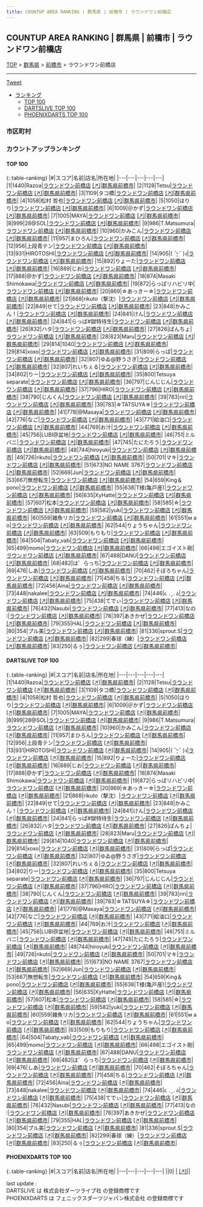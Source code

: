 ```yaml
---
title: COUNTUP AREA RANKING | 群馬県 | 前橋市 | ラウンドワン前橋店
---
```

## COUNTUP AREA RANKING | 群馬県 | 前橋市 | ラウンドワン前橋店

[TOP](/darts/rank/) > [群馬県](/darts/rank/群馬県/) > [前橋市](/darts/rank/群馬県/前橋市/) > ラウンドワン前橋店

___

<a href="https://twitter.com/share?ref_src=twsrc%5Etfw" data-text="COUNTUP AREA RANKING | 群馬県前橋市ラウンドワン前橋店" class="twitter-share-button" data-hashtags="DARTSLIVE,PHOENIXDARTS,darts,ダーツ" data-show-count="false">Tweet</a>

* [ランキング](#カウントアップランキング)
    * [TOP 100](#top-100)
    * [DARTSLIVE TOP 100](#dartslive-top-100)
    * [PHOENIXDARTS TOP 100](#phoenixdarts-top-100)

### 市区町村

<ul>

</ul>

### カウントアップランキング

#### TOP 100



{:.table-ranking}
|#|スコア|名前|店名|所在地|
|---|---|---|---|---|
|1|1440|<span class="rank-name-dl">Razoa</span>|<a href="/darts/rank/shops/2ab6f74bd4f4f08c0d9b047a20a7ba1e.html">ラウンドワン前橋店</a> <a href="https://search.dartslive.com/jp/shop/2ab6f74bd4f4f08c0d9b047a20a7ba1e">[↗]</a>|<a href="/darts/rank/群馬県/前橋市">群馬県前橋市</a>|
|2|1128|<span class="rank-name-dl">Tetsu</span>|<a href="/darts/rank/shops/2ab6f74bd4f4f08c0d9b047a20a7ba1e.html">ラウンドワン前橋店</a> <a href="https://search.dartslive.com/jp/shop/2ab6f74bd4f4f08c0d9b047a20a7ba1e">[↗]</a>|<a href="/darts/rank/群馬県/前橋市">群馬県前橋市</a>|
|3|1109|<span class="rank-name-dl">タコ橋</span>|<a href="/darts/rank/shops/2ab6f74bd4f4f08c0d9b047a20a7ba1e.html">ラウンドワン前橋店</a> <a href="https://search.dartslive.com/jp/shop/2ab6f74bd4f4f08c0d9b047a20a7ba1e">[↗]</a>|<a href="/darts/rank/群馬県/前橋市">群馬県前橋市</a>|
|4|1058|<span class="rank-name-dl">松村 哲也</span>|<a href="/darts/rank/shops/2ab6f74bd4f4f08c0d9b047a20a7ba1e.html">ラウンドワン前橋店</a> <a href="https://search.dartslive.com/jp/shop/2ab6f74bd4f4f08c0d9b047a20a7ba1e">[↗]</a>|<a href="/darts/rank/群馬県/前橋市">群馬県前橋市</a>|
|5|1050|<span class="rank-name-dl">ほりり</span>|<a href="/darts/rank/shops/2ab6f74bd4f4f08c0d9b047a20a7ba1e.html">ラウンドワン前橋店</a> <a href="https://search.dartslive.com/jp/shop/2ab6f74bd4f4f08c0d9b047a20a7ba1e">[↗]</a>|<a href="/darts/rank/群馬県/前橋市">群馬県前橋市</a>|
|6|1009|<span class="rank-name-dl">＠かず</span>|<a href="/darts/rank/shops/2ab6f74bd4f4f08c0d9b047a20a7ba1e.html">ラウンドワン前橋店</a> <a href="https://search.dartslive.com/jp/shop/2ab6f74bd4f4f08c0d9b047a20a7ba1e">[↗]</a>|<a href="/darts/rank/群馬県/前橋市">群馬県前橋市</a>|
|7|1005|<span class="rank-name-dl">MAYA</span>|<a href="/darts/rank/shops/2ab6f74bd4f4f08c0d9b047a20a7ba1e.html">ラウンドワン前橋店</a> <a href="https://search.dartslive.com/jp/shop/2ab6f74bd4f4f08c0d9b047a20a7ba1e">[↗]</a>|<a href="/darts/rank/群馬県/前橋市">群馬県前橋市</a>|
|8|999|<span class="rank-name-dl">28@SOL</span>|<a href="/darts/rank/shops/2ab6f74bd4f4f08c0d9b047a20a7ba1e.html">ラウンドワン前橋店</a> <a href="https://search.dartslive.com/jp/shop/2ab6f74bd4f4f08c0d9b047a20a7ba1e">[↗]</a>|<a href="/darts/rank/群馬県/前橋市">群馬県前橋市</a>|
|9|986|<span class="rank-name-dl">T.Matsumura</span>|<a href="/darts/rank/shops/2ab6f74bd4f4f08c0d9b047a20a7ba1e.html">ラウンドワン前橋店</a> <a href="https://search.dartslive.com/jp/shop/2ab6f74bd4f4f08c0d9b047a20a7ba1e">[↗]</a>|<a href="/darts/rank/群馬県/前橋市">群馬県前橋市</a>|
|10|960|<span class="rank-name-dl">かみこん</span>|<a href="/darts/rank/shops/2ab6f74bd4f4f08c0d9b047a20a7ba1e.html">ラウンドワン前橋店</a> <a href="https://search.dartslive.com/jp/shop/2ab6f74bd4f4f08c0d9b047a20a7ba1e">[↗]</a>|<a href="/darts/rank/群馬県/前橋市">群馬県前橋市</a>|
|11|957|<span class="rank-name-dl">まひろん</span>|<a href="/darts/rank/shops/2ab6f74bd4f4f08c0d9b047a20a7ba1e.html">ラウンドワン前橋店</a> <a href="https://search.dartslive.com/jp/shop/2ab6f74bd4f4f08c0d9b047a20a7ba1e">[↗]</a>|<a href="/darts/rank/群馬県/前橋市">群馬県前橋市</a>|
|12|956|<span class="rank-name-dl">上段青テン</span>|<a href="/darts/rank/shops/2ab6f74bd4f4f08c0d9b047a20a7ba1e.html">ラウンドワン前橋店</a> <a href="https://search.dartslive.com/jp/shop/2ab6f74bd4f4f08c0d9b047a20a7ba1e">[↗]</a>|<a href="/darts/rank/群馬県/前橋市">群馬県前橋市</a>|
|13|931|<span class="rank-name-dl">HIROTOSHI</span>|<a href="/darts/rank/shops/2ab6f74bd4f4f08c0d9b047a20a7ba1e.html">ラウンドワン前橋店</a> <a href="https://search.dartslive.com/jp/shop/2ab6f74bd4f4f08c0d9b047a20a7ba1e">[↗]</a>|<a href="/darts/rank/群馬県/前橋市">群馬県前橋市</a>|
|14|905|<span class="rank-name-dl">( ¯ᒡ̱¯ )ง</span>|<a href="/darts/rank/shops/2ab6f74bd4f4f08c0d9b047a20a7ba1e.html">ラウンドワン前橋店</a> <a href="https://search.dartslive.com/jp/shop/2ab6f74bd4f4f08c0d9b047a20a7ba1e">[↗]</a>|<a href="/darts/rank/群馬県/前橋市">群馬県前橋市</a>|
|15|892|<span class="rank-name-dl">りょーた</span>|<a href="/darts/rank/shops/2ab6f74bd4f4f08c0d9b047a20a7ba1e.html">ラウンドワン前橋店</a> <a href="https://search.dartslive.com/jp/shop/2ab6f74bd4f4f08c0d9b047a20a7ba1e">[↗]</a>|<a href="/darts/rank/群馬県/前橋市">群馬県前橋市</a>|
|16|889|<span class="rank-name-dl">じお</span>|<a href="/darts/rank/shops/2ab6f74bd4f4f08c0d9b047a20a7ba1e.html">ラウンドワン前橋店</a> <a href="https://search.dartslive.com/jp/shop/2ab6f74bd4f4f08c0d9b047a20a7ba1e">[↗]</a>|<a href="/darts/rank/群馬県/前橋市">群馬県前橋市</a>|
|17|888|<span class="rank-name-dl">@かず</span>|<a href="/darts/rank/shops/2ab6f74bd4f4f08c0d9b047a20a7ba1e.html">ラウンドワン前橋店</a> <a href="https://search.dartslive.com/jp/shop/2ab6f74bd4f4f08c0d9b047a20a7ba1e">[↗]</a>|<a href="/darts/rank/群馬県/前橋市">群馬県前橋市</a>|
|18|874|<span class="rank-name-dl">Masaki Shimokawa</span>|<a href="/darts/rank/shops/2ab6f74bd4f4f08c0d9b047a20a7ba1e.html">ラウンドワン前橋店</a> <a href="https://search.dartslive.com/jp/shop/2ab6f74bd4f4f08c0d9b047a20a7ba1e">[↗]</a>|<a href="/darts/rank/群馬県/前橋市">群馬県前橋市</a>|
|19|872|<span class="rank-name-dl">らっぱリハビリ中</span>|<a href="/darts/rank/shops/2ab6f74bd4f4f08c0d9b047a20a7ba1e.html">ラウンドワン前橋店</a> <a href="https://search.dartslive.com/jp/shop/2ab6f74bd4f4f08c0d9b047a20a7ba1e">[↗]</a>|<a href="/darts/rank/群馬県/前橋市">群馬県前橋市</a>|
|20|869|<span class="rank-name-dl">☆あっきー☆</span>|<a href="/darts/rank/shops/2ab6f74bd4f4f08c0d9b047a20a7ba1e.html">ラウンドワン前橋店</a> <a href="https://search.dartslive.com/jp/shop/2ab6f74bd4f4f08c0d9b047a20a7ba1e">[↗]</a>|<a href="/darts/rank/群馬県/前橋市">群馬県前橋市</a>|
|21|868|<span class="rank-name-dl">rikuto（撃沈）</span>|<a href="/darts/rank/shops/2ab6f74bd4f4f08c0d9b047a20a7ba1e.html">ラウンドワン前橋店</a> <a href="https://search.dartslive.com/jp/shop/2ab6f74bd4f4f08c0d9b047a20a7ba1e">[↗]</a>|<a href="/darts/rank/群馬県/前橋市">群馬県前橋市</a>|
|22|849|<span class="rank-name-dl">せて</span>|<a href="/darts/rank/shops/2ab6f74bd4f4f08c0d9b047a20a7ba1e.html">ラウンドワン前橋店</a> <a href="https://search.dartslive.com/jp/shop/2ab6f74bd4f4f08c0d9b047a20a7ba1e">[↗]</a>|<a href="/darts/rank/群馬県/前橋市">群馬県前橋市</a>|
|23|848|<span class="rank-name-dl">かみこん！</span>|<a href="/darts/rank/shops/2ab6f74bd4f4f08c0d9b047a20a7ba1e.html">ラウンドワン前橋店</a> <a href="https://search.dartslive.com/jp/shop/2ab6f74bd4f4f08c0d9b047a20a7ba1e">[↗]</a>|<a href="/darts/rank/群馬県/前橋市">群馬県前橋市</a>|
|24|841|<span class="rank-name-dl">けん</span>|<a href="/darts/rank/shops/2ab6f74bd4f4f08c0d9b047a20a7ba1e.html">ラウンドワン前橋店</a> <a href="https://search.dartslive.com/jp/shop/2ab6f74bd4f4f08c0d9b047a20a7ba1e">[↗]</a>|<a href="/darts/rank/群馬県/前橋市">群馬県前橋市</a>|
|24|841|<span class="rank-name-dl">らっぱ#獄特待生</span>|<a href="/darts/rank/shops/2ab6f74bd4f4f08c0d9b047a20a7ba1e.html">ラウンドワン前橋店</a> <a href="https://search.dartslive.com/jp/shop/2ab6f74bd4f4f08c0d9b047a20a7ba1e">[↗]</a>|<a href="/darts/rank/群馬県/前橋市">群馬県前橋市</a>|
|26|832|<span class="rank-name-dl">ハタ</span>|<a href="/darts/rank/shops/2ab6f74bd4f4f08c0d9b047a20a7ba1e.html">ラウンドワン前橋店</a> <a href="https://search.dartslive.com/jp/shop/2ab6f74bd4f4f08c0d9b047a20a7ba1e">[↗]</a>|<a href="/darts/rank/群馬県/前橋市">群馬県前橋市</a>|
|27|826|<span class="rank-name-dl">ぱんちょ</span>|<a href="/darts/rank/shops/2ab6f74bd4f4f08c0d9b047a20a7ba1e.html">ラウンドワン前橋店</a> <a href="https://search.dartslive.com/jp/shop/2ab6f74bd4f4f08c0d9b047a20a7ba1e">[↗]</a>|<a href="/darts/rank/群馬県/前橋市">群馬県前橋市</a>|
|28|823|<span class="rank-name-dl">Maru</span>|<a href="/darts/rank/shops/2ab6f74bd4f4f08c0d9b047a20a7ba1e.html">ラウンドワン前橋店</a> <a href="https://search.dartslive.com/jp/shop/2ab6f74bd4f4f08c0d9b047a20a7ba1e">[↗]</a>|<a href="/darts/rank/群馬県/前橋市">群馬県前橋市</a>|
|29|814|<span class="rank-name-dl">1040</span>|<a href="/darts/rank/shops/2ab6f74bd4f4f08c0d9b047a20a7ba1e.html">ラウンドワン前橋店</a> <a href="https://search.dartslive.com/jp/shop/2ab6f74bd4f4f08c0d9b047a20a7ba1e">[↗]</a>|<a href="/darts/rank/群馬県/前橋市">群馬県前橋市</a>|
|29|814|<span class="rank-name-dl">xoxo</span>|<a href="/darts/rank/shops/2ab6f74bd4f4f08c0d9b047a20a7ba1e.html">ラウンドワン前橋店</a> <a href="https://search.dartslive.com/jp/shop/2ab6f74bd4f4f08c0d9b047a20a7ba1e">[↗]</a>|<a href="/darts/rank/群馬県/前橋市">群馬県前橋市</a>|
|31|809|<span class="rank-name-dl">らっぱ</span>|<a href="/darts/rank/shops/2ab6f74bd4f4f08c0d9b047a20a7ba1e.html">ラウンドワン前橋店</a> <a href="https://search.dartslive.com/jp/shop/2ab6f74bd4f4f08c0d9b047a20a7ba1e">[↗]</a>|<a href="/darts/rank/群馬県/前橋市">群馬県前橋市</a>|
|32|807|<span class="rank-name-dl">ゆゐ@野うさぎ</span>|<a href="/darts/rank/shops/2ab6f74bd4f4f08c0d9b047a20a7ba1e.html">ラウンドワン前橋店</a> <a href="https://search.dartslive.com/jp/shop/2ab6f74bd4f4f08c0d9b047a20a7ba1e">[↗]</a>|<a href="/darts/rank/群馬県/前橋市">群馬県前橋市</a>|
|32|807|<span class="rank-name-dl">れいちぇる</span>|<a href="/darts/rank/shops/2ab6f74bd4f4f08c0d9b047a20a7ba1e.html">ラウンドワン前橋店</a> <a href="https://search.dartslive.com/jp/shop/2ab6f74bd4f4f08c0d9b047a20a7ba1e">[↗]</a>|<a href="/darts/rank/群馬県/前橋市">群馬県前橋市</a>|
|34|802|<span class="rank-name-dl">りー</span>|<a href="/darts/rank/shops/2ab6f74bd4f4f08c0d9b047a20a7ba1e.html">ラウンドワン前橋店</a> <a href="https://search.dartslive.com/jp/shop/2ab6f74bd4f4f08c0d9b047a20a7ba1e">[↗]</a>|<a href="/darts/rank/群馬県/前橋市">群馬県前橋市</a>|
|35|800|<span class="rank-name-dl">Tetsuya separate</span>|<a href="/darts/rank/shops/2ab6f74bd4f4f08c0d9b047a20a7ba1e.html">ラウンドワン前橋店</a> <a href="https://search.dartslive.com/jp/shop/2ab6f74bd4f4f08c0d9b047a20a7ba1e">[↗]</a>|<a href="/darts/rank/群馬県/前橋市">群馬県前橋市</a>|
|36|797|<span class="rank-name-dl">じんじじん</span>|<a href="/darts/rank/shops/2ab6f74bd4f4f08c0d9b047a20a7ba1e.html">ラウンドワン前橋店</a> <a href="https://search.dartslive.com/jp/shop/2ab6f74bd4f4f08c0d9b047a20a7ba1e">[↗]</a>|<a href="/darts/rank/群馬県/前橋市">群馬県前橋市</a>|
|37|796|<span class="rank-name-dl">HIRO</span>|<a href="/darts/rank/shops/2ab6f74bd4f4f08c0d9b047a20a7ba1e.html">ラウンドワン前橋店</a> <a href="https://search.dartslive.com/jp/shop/2ab6f74bd4f4f08c0d9b047a20a7ba1e">[↗]</a>|<a href="/darts/rank/群馬県/前橋市">群馬県前橋市</a>|
|38|790|<span class="rank-name-dl">じんくん</span>|<a href="/darts/rank/shops/2ab6f74bd4f4f08c0d9b047a20a7ba1e.html">ラウンドワン前橋店</a> <a href="https://search.dartslive.com/jp/shop/2ab6f74bd4f4f08c0d9b047a20a7ba1e">[↗]</a>|<a href="/darts/rank/群馬県/前橋市">群馬県前橋市</a>|
|39|783|<span class="rank-name-dl">riri</span>|<a href="/darts/rank/shops/2ab6f74bd4f4f08c0d9b047a20a7ba1e.html">ラウンドワン前橋店</a> <a href="https://search.dartslive.com/jp/shop/2ab6f74bd4f4f08c0d9b047a20a7ba1e">[↗]</a>|<a href="/darts/rank/群馬県/前橋市">群馬県前橋市</a>|
|39|783|<span class="rank-name-dl">☆TATSUYA☆</span>|<a href="/darts/rank/shops/2ab6f74bd4f4f08c0d9b047a20a7ba1e.html">ラウンドワン前橋店</a> <a href="https://search.dartslive.com/jp/shop/2ab6f74bd4f4f08c0d9b047a20a7ba1e">[↗]</a>|<a href="/darts/rank/群馬県/前橋市">群馬県前橋市</a>|
|41|778|<span class="rank-name-dl">@Masaya</span>|<a href="/darts/rank/shops/2ab6f74bd4f4f08c0d9b047a20a7ba1e.html">ラウンドワン前橋店</a> <a href="https://search.dartslive.com/jp/shop/2ab6f74bd4f4f08c0d9b047a20a7ba1e">[↗]</a>|<a href="/darts/rank/群馬県/前橋市">群馬県前橋市</a>|
|42|776|<span class="rank-name-dl">なご</span>|<a href="/darts/rank/shops/2ab6f74bd4f4f08c0d9b047a20a7ba1e.html">ラウンドワン前橋店</a> <a href="https://search.dartslive.com/jp/shop/2ab6f74bd4f4f08c0d9b047a20a7ba1e">[↗]</a>|<a href="/darts/rank/群馬県/前橋市">群馬県前橋市</a>|
|43|771|<span class="rank-name-dl">給油口</span>|<a href="/darts/rank/shops/2ab6f74bd4f4f08c0d9b047a20a7ba1e.html">ラウンドワン前橋店</a> <a href="https://search.dartslive.com/jp/shop/2ab6f74bd4f4f08c0d9b047a20a7ba1e">[↗]</a>|<a href="/darts/rank/群馬県/前橋市">群馬県前橋市</a>|
|44|769|<span class="rank-name-dl">お汁</span>|<a href="/darts/rank/shops/2ab6f74bd4f4f08c0d9b047a20a7ba1e.html">ラウンドワン前橋店</a> <a href="https://search.dartslive.com/jp/shop/2ab6f74bd4f4f08c0d9b047a20a7ba1e">[↗]</a>|<a href="/darts/rank/群馬県/前橋市">群馬県前橋市</a>|
|45|756|<span class="rank-name-dl">LUBI@盆地</span>|<a href="/darts/rank/shops/2ab6f74bd4f4f08c0d9b047a20a7ba1e.html">ラウンドワン前橋店</a> <a href="https://search.dartslive.com/jp/shop/2ab6f74bd4f4f08c0d9b047a20a7ba1e">[↗]</a>|<a href="/darts/rank/群馬県/前橋市">群馬県前橋市</a>|
|46|751|<span class="rank-name-dl">ミルバニ</span>|<a href="/darts/rank/shops/2ab6f74bd4f4f08c0d9b047a20a7ba1e.html">ラウンドワン前橋店</a> <a href="https://search.dartslive.com/jp/shop/2ab6f74bd4f4f08c0d9b047a20a7ba1e">[↗]</a>|<a href="/darts/rank/群馬県/前橋市">群馬県前橋市</a>|
|47|745|<span class="rank-name-dl">たにたろう</span>|<a href="/darts/rank/shops/2ab6f74bd4f4f08c0d9b047a20a7ba1e.html">ラウンドワン前橋店</a> <a href="https://search.dartslive.com/jp/shop/2ab6f74bd4f4f08c0d9b047a20a7ba1e">[↗]</a>|<a href="/darts/rank/群馬県/前橋市">群馬県前橋市</a>|
|48|744|<span class="rank-name-dl">hiroyuki</span>|<a href="/darts/rank/shops/2ab6f74bd4f4f08c0d9b047a20a7ba1e.html">ラウンドワン前橋店</a> <a href="https://search.dartslive.com/jp/shop/2ab6f74bd4f4f08c0d9b047a20a7ba1e">[↗]</a>|<a href="/darts/rank/群馬県/前橋市">群馬県前橋市</a>|
|49|726|<span class="rank-name-dl">rikuto</span>|<a href="/darts/rank/shops/2ab6f74bd4f4f08c0d9b047a20a7ba1e.html">ラウンドワン前橋店</a> <a href="https://search.dartslive.com/jp/shop/2ab6f74bd4f4f08c0d9b047a20a7ba1e">[↗]</a>|<a href="/darts/rank/群馬県/前橋市">群馬県前橋市</a>|
|50|701|<span class="rank-name-dl">マキ</span>|<a href="/darts/rank/shops/2ab6f74bd4f4f08c0d9b047a20a7ba1e.html">ラウンドワン前橋店</a> <a href="https://search.dartslive.com/jp/shop/2ab6f74bd4f4f08c0d9b047a20a7ba1e">[↗]</a>|<a href="/darts/rank/群馬県/前橋市">群馬県前橋市</a>|
|51|673|<span class="rank-name-dl">NO NAME 3767</span>|<a href="/darts/rank/shops/2ab6f74bd4f4f08c0d9b047a20a7ba1e.html">ラウンドワン前橋店</a> <a href="https://search.dartslive.com/jp/shop/2ab6f74bd4f4f08c0d9b047a20a7ba1e">[↗]</a>|<a href="/darts/rank/群馬県/前橋市">群馬県前橋市</a>|
|52|669|<span class="rank-name-dl">Jun</span>|<a href="/darts/rank/shops/2ab6f74bd4f4f08c0d9b047a20a7ba1e.html">ラウンドワン前橋店</a> <a href="https://search.dartslive.com/jp/shop/2ab6f74bd4f4f08c0d9b047a20a7ba1e">[↗]</a>|<a href="/darts/rank/群馬県/前橋市">群馬県前橋市</a>|
|53|667|<span class="rank-name-dl">無想転生</span>|<a href="/darts/rank/shops/2ab6f74bd4f4f08c0d9b047a20a7ba1e.html">ラウンドワン前橋店</a> <a href="https://search.dartslive.com/jp/shop/2ab6f74bd4f4f08c0d9b047a20a7ba1e">[↗]</a>|<a href="/darts/rank/群馬県/前橋市">群馬県前橋市</a>|
|54|659|<span class="rank-name-dl">King＆pono</span>|<a href="/darts/rank/shops/2ab6f74bd4f4f08c0d9b047a20a7ba1e.html">ラウンドワン前橋店</a> <a href="https://search.dartslive.com/jp/shop/2ab6f74bd4f4f08c0d9b047a20a7ba1e">[↗]</a>|<a href="/darts/rank/群馬県/前橋市">群馬県前橋市</a>|
|55|638|<span class="rank-name-dl">T様(亀戸産)</span>|<a href="/darts/rank/shops/2ab6f74bd4f4f08c0d9b047a20a7ba1e.html">ラウンドワン前橋店</a> <a href="https://search.dartslive.com/jp/shop/2ab6f74bd4f4f08c0d9b047a20a7ba1e">[↗]</a>|<a href="/darts/rank/群馬県/前橋市">群馬県前橋市</a>|
|56|635|<span class="rank-name-dl">XyHatte</span>|<a href="/darts/rank/shops/2ab6f74bd4f4f08c0d9b047a20a7ba1e.html">ラウンドワン前橋店</a> <a href="https://search.dartslive.com/jp/shop/2ab6f74bd4f4f08c0d9b047a20a7ba1e">[↗]</a>|<a href="/darts/rank/群馬県/前橋市">群馬県前橋市</a>|
|57|607|<span class="rank-name-dl">松本</span>|<a href="/darts/rank/shops/2ab6f74bd4f4f08c0d9b047a20a7ba1e.html">ラウンドワン前橋店</a> <a href="https://search.dartslive.com/jp/shop/2ab6f74bd4f4f08c0d9b047a20a7ba1e">[↗]</a>|<a href="/darts/rank/群馬県/前橋市">群馬県前橋市</a>|
|58|585|<span class="rank-name-dl">☆</span>|<a href="/darts/rank/shops/2ab6f74bd4f4f08c0d9b047a20a7ba1e.html">ラウンドワン前橋店</a> <a href="https://search.dartslive.com/jp/shop/2ab6f74bd4f4f08c0d9b047a20a7ba1e">[↗]</a>|<a href="/darts/rank/群馬県/前橋市">群馬県前橋市</a>|
|59|582|<span class="rank-name-dl">yuki</span>|<a href="/darts/rank/shops/2ab6f74bd4f4f08c0d9b047a20a7ba1e.html">ラウンドワン前橋店</a> <a href="https://search.dartslive.com/jp/shop/2ab6f74bd4f4f08c0d9b047a20a7ba1e">[↗]</a>|<a href="/darts/rank/群馬県/前橋市">群馬県前橋市</a>|
|60|559|<span class="rank-name-dl">雑魚リカ</span>|<a href="/darts/rank/shops/2ab6f74bd4f4f08c0d9b047a20a7ba1e.html">ラウンドワン前橋店</a> <a href="https://search.dartslive.com/jp/shop/2ab6f74bd4f4f08c0d9b047a20a7ba1e">[↗]</a>|<a href="/darts/rank/群馬県/前橋市">群馬県前橋市</a>|
|61|551|<span class="rank-name-dl">м а о</span>|<a href="/darts/rank/shops/2ab6f74bd4f4f08c0d9b047a20a7ba1e.html">ラウンドワン前橋店</a> <a href="https://search.dartslive.com/jp/shop/2ab6f74bd4f4f08c0d9b047a20a7ba1e">[↗]</a>|<a href="/darts/rank/群馬県/前橋市">群馬県前橋市</a>|
|62|544|<span class="rank-name-dl">りょうちゃん</span>|<a href="/darts/rank/shops/2ab6f74bd4f4f08c0d9b047a20a7ba1e.html">ラウンドワン前橋店</a> <a href="https://search.dartslive.com/jp/shop/2ab6f74bd4f4f08c0d9b047a20a7ba1e">[↗]</a>|<a href="/darts/rank/群馬県/前橋市">群馬県前橋市</a>|
|63|509|<span class="rank-name-dl">もりもり</span>|<a href="/darts/rank/shops/2ab6f74bd4f4f08c0d9b047a20a7ba1e.html">ラウンドワン前橋店</a> <a href="https://search.dartslive.com/jp/shop/2ab6f74bd4f4f08c0d9b047a20a7ba1e">[↗]</a>|<a href="/darts/rank/群馬県/前橋市">群馬県前橋市</a>|
|64|504|<span class="rank-name-dl">Tabaty_vab</span>|<a href="/darts/rank/shops/2ab6f74bd4f4f08c0d9b047a20a7ba1e.html">ラウンドワン前橋店</a> <a href="https://search.dartslive.com/jp/shop/2ab6f74bd4f4f08c0d9b047a20a7ba1e">[↗]</a>|<a href="/darts/rank/群馬県/前橋市">群馬県前橋市</a>|
|65|499|<span class="rank-name-dl">momo</span>|<a href="/darts/rank/shops/2ab6f74bd4f4f08c0d9b047a20a7ba1e.html">ラウンドワン前橋店</a> <a href="https://search.dartslive.com/jp/shop/2ab6f74bd4f4f08c0d9b047a20a7ba1e">[↗]</a>|<a href="/darts/rank/群馬県/前橋市">群馬県前橋市</a>|
|66|498|<span class="rank-name-dl">エゴイスト剛</span>|<a href="/darts/rank/shops/2ab6f74bd4f4f08c0d9b047a20a7ba1e.html">ラウンドワン前橋店</a> <a href="https://search.dartslive.com/jp/shop/2ab6f74bd4f4f08c0d9b047a20a7ba1e">[↗]</a>|<a href="/darts/rank/群馬県/前橋市">群馬県前橋市</a>|
|67|488|<span class="rank-name-dl">DANU</span>|<a href="/darts/rank/shops/2ab6f74bd4f4f08c0d9b047a20a7ba1e.html">ラウンドワン前橋店</a> <a href="https://search.dartslive.com/jp/shop/2ab6f74bd4f4f08c0d9b047a20a7ba1e">[↗]</a>|<a href="/darts/rank/群馬県/前橋市">群馬県前橋市</a>|
|68|482|<span class="rank-name-dl">は゜らっち</span>|<a href="/darts/rank/shops/2ab6f74bd4f4f08c0d9b047a20a7ba1e.html">ラウンドワン前橋店</a> <a href="https://search.dartslive.com/jp/shop/2ab6f74bd4f4f08c0d9b047a20a7ba1e">[↗]</a>|<a href="/darts/rank/群馬県/前橋市">群馬県前橋市</a>|
|69|476|<span class="rank-name-dl">しあ</span>|<a href="/darts/rank/shops/2ab6f74bd4f4f08c0d9b047a20a7ba1e.html">ラウンドワン前橋店</a> <a href="https://search.dartslive.com/jp/shop/2ab6f74bd4f4f08c0d9b047a20a7ba1e">[↗]</a>|<a href="/darts/rank/群馬県/前橋市">群馬県前橋市</a>|
|70|462|<span class="rank-name-dl">そぼろちゃん</span>|<a href="/darts/rank/shops/2ab6f74bd4f4f08c0d9b047a20a7ba1e.html">ラウンドワン前橋店</a> <a href="https://search.dartslive.com/jp/shop/2ab6f74bd4f4f08c0d9b047a20a7ba1e">[↗]</a>|<a href="/darts/rank/群馬県/前橋市">群馬県前橋市</a>|
|71|458|<span class="rank-name-dl">ちる</span>|<a href="/darts/rank/shops/2ab6f74bd4f4f08c0d9b047a20a7ba1e.html">ラウンドワン前橋店</a> <a href="https://search.dartslive.com/jp/shop/2ab6f74bd4f4f08c0d9b047a20a7ba1e">[↗]</a>|<a href="/darts/rank/群馬県/前橋市">群馬県前橋市</a>|
|72|456|<span class="rank-name-dl">Aina</span>|<a href="/darts/rank/shops/2ab6f74bd4f4f08c0d9b047a20a7ba1e.html">ラウンドワン前橋店</a> <a href="https://search.dartslive.com/jp/shop/2ab6f74bd4f4f08c0d9b047a20a7ba1e">[↗]</a>|<a href="/darts/rank/群馬県/前橋市">群馬県前橋市</a>|
|73|448|<span class="rank-name-dl">nakalee</span>|<a href="/darts/rank/shops/2ab6f74bd4f4f08c0d9b047a20a7ba1e.html">ラウンドワン前橋店</a> <a href="https://search.dartslive.com/jp/shop/2ab6f74bd4f4f08c0d9b047a20a7ba1e">[↗]</a>|<a href="/darts/rank/群馬県/前橋市">群馬県前橋市</a>|
|74|446|<span class="rank-name-dl">૮ . ̫ . ა</span>|<a href="/darts/rank/shops/2ab6f74bd4f4f08c0d9b047a20a7ba1e.html">ラウンドワン前橋店</a> <a href="https://search.dartslive.com/jp/shop/2ab6f74bd4f4f08c0d9b047a20a7ba1e">[↗]</a>|<a href="/darts/rank/群馬県/前橋市">群馬県前橋市</a>|
|75|438|<span class="rank-name-dl">てでぃ</span>|<a href="/darts/rank/shops/2ab6f74bd4f4f08c0d9b047a20a7ba1e.html">ラウンドワン前橋店</a> <a href="https://search.dartslive.com/jp/shop/2ab6f74bd4f4f08c0d9b047a20a7ba1e">[↗]</a>|<a href="/darts/rank/群馬県/前橋市">群馬県前橋市</a>|
|76|432|<span class="rank-name-dl">Nasubi</span>|<a href="/darts/rank/shops/2ab6f74bd4f4f08c0d9b047a20a7ba1e.html">ラウンドワン前橋店</a> <a href="https://search.dartslive.com/jp/shop/2ab6f74bd4f4f08c0d9b047a20a7ba1e">[↗]</a>|<a href="/darts/rank/群馬県/前橋市">群馬県前橋市</a>|
|77|413|<span class="rank-name-dl">なの❕</span>|<a href="/darts/rank/shops/2ab6f74bd4f4f08c0d9b047a20a7ba1e.html">ラウンドワン前橋店</a> <a href="https://search.dartslive.com/jp/shop/2ab6f74bd4f4f08c0d9b047a20a7ba1e">[↗]</a>|<a href="/darts/rank/群馬県/前橋市">群馬県前橋市</a>|
|78|397|<span class="rank-name-dl">あきかぜ</span>|<a href="/darts/rank/shops/2ab6f74bd4f4f08c0d9b047a20a7ba1e.html">ラウンドワン前橋店</a> <a href="https://search.dartslive.com/jp/shop/2ab6f74bd4f4f08c0d9b047a20a7ba1e">[↗]</a>|<a href="/darts/rank/群馬県/前橋市">群馬県前橋市</a>|
|79|355|<span class="rank-name-dl">HAL</span>|<a href="/darts/rank/shops/2ab6f74bd4f4f08c0d9b047a20a7ba1e.html">ラウンドワン前橋店</a> <a href="https://search.dartslive.com/jp/shop/2ab6f74bd4f4f08c0d9b047a20a7ba1e">[↗]</a>|<a href="/darts/rank/群馬県/前橋市">群馬県前橋市</a>|
|80|354|<span class="rank-name-dl">プル美</span>|<a href="/darts/rank/shops/2ab6f74bd4f4f08c0d9b047a20a7ba1e.html">ラウンドワン前橋店</a> <a href="https://search.dartslive.com/jp/shop/2ab6f74bd4f4f08c0d9b047a20a7ba1e">[↗]</a>|<a href="/darts/rank/群馬県/前橋市">群馬県前橋市</a>|
|81|336|<span class="rank-name-dl">sprout.S</span>|<a href="/darts/rank/shops/2ab6f74bd4f4f08c0d9b047a20a7ba1e.html">ラウンドワン前橋店</a> <a href="https://search.dartslive.com/jp/shop/2ab6f74bd4f4f08c0d9b047a20a7ba1e">[↗]</a>|<a href="/darts/rank/群馬県/前橋市">群馬県前橋市</a>|
|82|299|<span class="rank-name-dl">春球（練）</span>|<a href="/darts/rank/shops/2ab6f74bd4f4f08c0d9b047a20a7ba1e.html">ラウンドワン前橋店</a> <a href="https://search.dartslive.com/jp/shop/2ab6f74bd4f4f08c0d9b047a20a7ba1e">[↗]</a>|<a href="/darts/rank/群馬県/前橋市">群馬県前橋市</a>|
|83|250|<span class="rank-name-dl">るぅ</span>|<a href="/darts/rank/shops/2ab6f74bd4f4f08c0d9b047a20a7ba1e.html">ラウンドワン前橋店</a> <a href="https://search.dartslive.com/jp/shop/2ab6f74bd4f4f08c0d9b047a20a7ba1e">[↗]</a>|<a href="/darts/rank/群馬県/前橋市">群馬県前橋市</a>|


#### DARTSLIVE TOP 100



{:.table-ranking}
|#|スコア|名前|店名|所在地|
|---|---|---|---|---|
|1|1440|<span class="rank-name-dl">Razoa</span>|<a href="/darts/rank/shops/2ab6f74bd4f4f08c0d9b047a20a7ba1e.html">ラウンドワン前橋店</a> <a href="https://search.dartslive.com/jp/shop/2ab6f74bd4f4f08c0d9b047a20a7ba1e">[↗]</a>|<a href="/darts/rank/群馬県/前橋市">群馬県前橋市</a>|
|2|1128|<span class="rank-name-dl">Tetsu</span>|<a href="/darts/rank/shops/2ab6f74bd4f4f08c0d9b047a20a7ba1e.html">ラウンドワン前橋店</a> <a href="https://search.dartslive.com/jp/shop/2ab6f74bd4f4f08c0d9b047a20a7ba1e">[↗]</a>|<a href="/darts/rank/群馬県/前橋市">群馬県前橋市</a>|
|3|1109|<span class="rank-name-dl">タコ橋</span>|<a href="/darts/rank/shops/2ab6f74bd4f4f08c0d9b047a20a7ba1e.html">ラウンドワン前橋店</a> <a href="https://search.dartslive.com/jp/shop/2ab6f74bd4f4f08c0d9b047a20a7ba1e">[↗]</a>|<a href="/darts/rank/群馬県/前橋市">群馬県前橋市</a>|
|4|1058|<span class="rank-name-dl">松村 哲也</span>|<a href="/darts/rank/shops/2ab6f74bd4f4f08c0d9b047a20a7ba1e.html">ラウンドワン前橋店</a> <a href="https://search.dartslive.com/jp/shop/2ab6f74bd4f4f08c0d9b047a20a7ba1e">[↗]</a>|<a href="/darts/rank/群馬県/前橋市">群馬県前橋市</a>|
|5|1050|<span class="rank-name-dl">ほりり</span>|<a href="/darts/rank/shops/2ab6f74bd4f4f08c0d9b047a20a7ba1e.html">ラウンドワン前橋店</a> <a href="https://search.dartslive.com/jp/shop/2ab6f74bd4f4f08c0d9b047a20a7ba1e">[↗]</a>|<a href="/darts/rank/群馬県/前橋市">群馬県前橋市</a>|
|6|1009|<span class="rank-name-dl">＠かず</span>|<a href="/darts/rank/shops/2ab6f74bd4f4f08c0d9b047a20a7ba1e.html">ラウンドワン前橋店</a> <a href="https://search.dartslive.com/jp/shop/2ab6f74bd4f4f08c0d9b047a20a7ba1e">[↗]</a>|<a href="/darts/rank/群馬県/前橋市">群馬県前橋市</a>|
|7|1005|<span class="rank-name-dl">MAYA</span>|<a href="/darts/rank/shops/2ab6f74bd4f4f08c0d9b047a20a7ba1e.html">ラウンドワン前橋店</a> <a href="https://search.dartslive.com/jp/shop/2ab6f74bd4f4f08c0d9b047a20a7ba1e">[↗]</a>|<a href="/darts/rank/群馬県/前橋市">群馬県前橋市</a>|
|8|999|<span class="rank-name-dl">28@SOL</span>|<a href="/darts/rank/shops/2ab6f74bd4f4f08c0d9b047a20a7ba1e.html">ラウンドワン前橋店</a> <a href="https://search.dartslive.com/jp/shop/2ab6f74bd4f4f08c0d9b047a20a7ba1e">[↗]</a>|<a href="/darts/rank/群馬県/前橋市">群馬県前橋市</a>|
|9|986|<span class="rank-name-dl">T.Matsumura</span>|<a href="/darts/rank/shops/2ab6f74bd4f4f08c0d9b047a20a7ba1e.html">ラウンドワン前橋店</a> <a href="https://search.dartslive.com/jp/shop/2ab6f74bd4f4f08c0d9b047a20a7ba1e">[↗]</a>|<a href="/darts/rank/群馬県/前橋市">群馬県前橋市</a>|
|10|960|<span class="rank-name-dl">かみこん</span>|<a href="/darts/rank/shops/2ab6f74bd4f4f08c0d9b047a20a7ba1e.html">ラウンドワン前橋店</a> <a href="https://search.dartslive.com/jp/shop/2ab6f74bd4f4f08c0d9b047a20a7ba1e">[↗]</a>|<a href="/darts/rank/群馬県/前橋市">群馬県前橋市</a>|
|11|957|<span class="rank-name-dl">まひろん</span>|<a href="/darts/rank/shops/2ab6f74bd4f4f08c0d9b047a20a7ba1e.html">ラウンドワン前橋店</a> <a href="https://search.dartslive.com/jp/shop/2ab6f74bd4f4f08c0d9b047a20a7ba1e">[↗]</a>|<a href="/darts/rank/群馬県/前橋市">群馬県前橋市</a>|
|12|956|<span class="rank-name-dl">上段青テン</span>|<a href="/darts/rank/shops/2ab6f74bd4f4f08c0d9b047a20a7ba1e.html">ラウンドワン前橋店</a> <a href="https://search.dartslive.com/jp/shop/2ab6f74bd4f4f08c0d9b047a20a7ba1e">[↗]</a>|<a href="/darts/rank/群馬県/前橋市">群馬県前橋市</a>|
|13|931|<span class="rank-name-dl">HIROTOSHI</span>|<a href="/darts/rank/shops/2ab6f74bd4f4f08c0d9b047a20a7ba1e.html">ラウンドワン前橋店</a> <a href="https://search.dartslive.com/jp/shop/2ab6f74bd4f4f08c0d9b047a20a7ba1e">[↗]</a>|<a href="/darts/rank/群馬県/前橋市">群馬県前橋市</a>|
|14|905|<span class="rank-name-dl">( ¯ᒡ̱¯ )ง</span>|<a href="/darts/rank/shops/2ab6f74bd4f4f08c0d9b047a20a7ba1e.html">ラウンドワン前橋店</a> <a href="https://search.dartslive.com/jp/shop/2ab6f74bd4f4f08c0d9b047a20a7ba1e">[↗]</a>|<a href="/darts/rank/群馬県/前橋市">群馬県前橋市</a>|
|15|892|<span class="rank-name-dl">りょーた</span>|<a href="/darts/rank/shops/2ab6f74bd4f4f08c0d9b047a20a7ba1e.html">ラウンドワン前橋店</a> <a href="https://search.dartslive.com/jp/shop/2ab6f74bd4f4f08c0d9b047a20a7ba1e">[↗]</a>|<a href="/darts/rank/群馬県/前橋市">群馬県前橋市</a>|
|16|889|<span class="rank-name-dl">じお</span>|<a href="/darts/rank/shops/2ab6f74bd4f4f08c0d9b047a20a7ba1e.html">ラウンドワン前橋店</a> <a href="https://search.dartslive.com/jp/shop/2ab6f74bd4f4f08c0d9b047a20a7ba1e">[↗]</a>|<a href="/darts/rank/群馬県/前橋市">群馬県前橋市</a>|
|17|888|<span class="rank-name-dl">@かず</span>|<a href="/darts/rank/shops/2ab6f74bd4f4f08c0d9b047a20a7ba1e.html">ラウンドワン前橋店</a> <a href="https://search.dartslive.com/jp/shop/2ab6f74bd4f4f08c0d9b047a20a7ba1e">[↗]</a>|<a href="/darts/rank/群馬県/前橋市">群馬県前橋市</a>|
|18|874|<span class="rank-name-dl">Masaki Shimokawa</span>|<a href="/darts/rank/shops/2ab6f74bd4f4f08c0d9b047a20a7ba1e.html">ラウンドワン前橋店</a> <a href="https://search.dartslive.com/jp/shop/2ab6f74bd4f4f08c0d9b047a20a7ba1e">[↗]</a>|<a href="/darts/rank/群馬県/前橋市">群馬県前橋市</a>|
|19|872|<span class="rank-name-dl">らっぱリハビリ中</span>|<a href="/darts/rank/shops/2ab6f74bd4f4f08c0d9b047a20a7ba1e.html">ラウンドワン前橋店</a> <a href="https://search.dartslive.com/jp/shop/2ab6f74bd4f4f08c0d9b047a20a7ba1e">[↗]</a>|<a href="/darts/rank/群馬県/前橋市">群馬県前橋市</a>|
|20|869|<span class="rank-name-dl">☆あっきー☆</span>|<a href="/darts/rank/shops/2ab6f74bd4f4f08c0d9b047a20a7ba1e.html">ラウンドワン前橋店</a> <a href="https://search.dartslive.com/jp/shop/2ab6f74bd4f4f08c0d9b047a20a7ba1e">[↗]</a>|<a href="/darts/rank/群馬県/前橋市">群馬県前橋市</a>|
|21|868|<span class="rank-name-dl">rikuto（撃沈）</span>|<a href="/darts/rank/shops/2ab6f74bd4f4f08c0d9b047a20a7ba1e.html">ラウンドワン前橋店</a> <a href="https://search.dartslive.com/jp/shop/2ab6f74bd4f4f08c0d9b047a20a7ba1e">[↗]</a>|<a href="/darts/rank/群馬県/前橋市">群馬県前橋市</a>|
|22|849|<span class="rank-name-dl">せて</span>|<a href="/darts/rank/shops/2ab6f74bd4f4f08c0d9b047a20a7ba1e.html">ラウンドワン前橋店</a> <a href="https://search.dartslive.com/jp/shop/2ab6f74bd4f4f08c0d9b047a20a7ba1e">[↗]</a>|<a href="/darts/rank/群馬県/前橋市">群馬県前橋市</a>|
|23|848|<span class="rank-name-dl">かみこん！</span>|<a href="/darts/rank/shops/2ab6f74bd4f4f08c0d9b047a20a7ba1e.html">ラウンドワン前橋店</a> <a href="https://search.dartslive.com/jp/shop/2ab6f74bd4f4f08c0d9b047a20a7ba1e">[↗]</a>|<a href="/darts/rank/群馬県/前橋市">群馬県前橋市</a>|
|24|841|<span class="rank-name-dl">けん</span>|<a href="/darts/rank/shops/2ab6f74bd4f4f08c0d9b047a20a7ba1e.html">ラウンドワン前橋店</a> <a href="https://search.dartslive.com/jp/shop/2ab6f74bd4f4f08c0d9b047a20a7ba1e">[↗]</a>|<a href="/darts/rank/群馬県/前橋市">群馬県前橋市</a>|
|24|841|<span class="rank-name-dl">らっぱ#獄特待生</span>|<a href="/darts/rank/shops/2ab6f74bd4f4f08c0d9b047a20a7ba1e.html">ラウンドワン前橋店</a> <a href="https://search.dartslive.com/jp/shop/2ab6f74bd4f4f08c0d9b047a20a7ba1e">[↗]</a>|<a href="/darts/rank/群馬県/前橋市">群馬県前橋市</a>|
|26|832|<span class="rank-name-dl">ハタ</span>|<a href="/darts/rank/shops/2ab6f74bd4f4f08c0d9b047a20a7ba1e.html">ラウンドワン前橋店</a> <a href="https://search.dartslive.com/jp/shop/2ab6f74bd4f4f08c0d9b047a20a7ba1e">[↗]</a>|<a href="/darts/rank/群馬県/前橋市">群馬県前橋市</a>|
|27|826|<span class="rank-name-dl">ぱんちょ</span>|<a href="/darts/rank/shops/2ab6f74bd4f4f08c0d9b047a20a7ba1e.html">ラウンドワン前橋店</a> <a href="https://search.dartslive.com/jp/shop/2ab6f74bd4f4f08c0d9b047a20a7ba1e">[↗]</a>|<a href="/darts/rank/群馬県/前橋市">群馬県前橋市</a>|
|28|823|<span class="rank-name-dl">Maru</span>|<a href="/darts/rank/shops/2ab6f74bd4f4f08c0d9b047a20a7ba1e.html">ラウンドワン前橋店</a> <a href="https://search.dartslive.com/jp/shop/2ab6f74bd4f4f08c0d9b047a20a7ba1e">[↗]</a>|<a href="/darts/rank/群馬県/前橋市">群馬県前橋市</a>|
|29|814|<span class="rank-name-dl">1040</span>|<a href="/darts/rank/shops/2ab6f74bd4f4f08c0d9b047a20a7ba1e.html">ラウンドワン前橋店</a> <a href="https://search.dartslive.com/jp/shop/2ab6f74bd4f4f08c0d9b047a20a7ba1e">[↗]</a>|<a href="/darts/rank/群馬県/前橋市">群馬県前橋市</a>|
|29|814|<span class="rank-name-dl">xoxo</span>|<a href="/darts/rank/shops/2ab6f74bd4f4f08c0d9b047a20a7ba1e.html">ラウンドワン前橋店</a> <a href="https://search.dartslive.com/jp/shop/2ab6f74bd4f4f08c0d9b047a20a7ba1e">[↗]</a>|<a href="/darts/rank/群馬県/前橋市">群馬県前橋市</a>|
|31|809|<span class="rank-name-dl">らっぱ</span>|<a href="/darts/rank/shops/2ab6f74bd4f4f08c0d9b047a20a7ba1e.html">ラウンドワン前橋店</a> <a href="https://search.dartslive.com/jp/shop/2ab6f74bd4f4f08c0d9b047a20a7ba1e">[↗]</a>|<a href="/darts/rank/群馬県/前橋市">群馬県前橋市</a>|
|32|807|<span class="rank-name-dl">ゆゐ@野うさぎ</span>|<a href="/darts/rank/shops/2ab6f74bd4f4f08c0d9b047a20a7ba1e.html">ラウンドワン前橋店</a> <a href="https://search.dartslive.com/jp/shop/2ab6f74bd4f4f08c0d9b047a20a7ba1e">[↗]</a>|<a href="/darts/rank/群馬県/前橋市">群馬県前橋市</a>|
|32|807|<span class="rank-name-dl">れいちぇる</span>|<a href="/darts/rank/shops/2ab6f74bd4f4f08c0d9b047a20a7ba1e.html">ラウンドワン前橋店</a> <a href="https://search.dartslive.com/jp/shop/2ab6f74bd4f4f08c0d9b047a20a7ba1e">[↗]</a>|<a href="/darts/rank/群馬県/前橋市">群馬県前橋市</a>|
|34|802|<span class="rank-name-dl">りー</span>|<a href="/darts/rank/shops/2ab6f74bd4f4f08c0d9b047a20a7ba1e.html">ラウンドワン前橋店</a> <a href="https://search.dartslive.com/jp/shop/2ab6f74bd4f4f08c0d9b047a20a7ba1e">[↗]</a>|<a href="/darts/rank/群馬県/前橋市">群馬県前橋市</a>|
|35|800|<span class="rank-name-dl">Tetsuya separate</span>|<a href="/darts/rank/shops/2ab6f74bd4f4f08c0d9b047a20a7ba1e.html">ラウンドワン前橋店</a> <a href="https://search.dartslive.com/jp/shop/2ab6f74bd4f4f08c0d9b047a20a7ba1e">[↗]</a>|<a href="/darts/rank/群馬県/前橋市">群馬県前橋市</a>|
|36|797|<span class="rank-name-dl">じんじじん</span>|<a href="/darts/rank/shops/2ab6f74bd4f4f08c0d9b047a20a7ba1e.html">ラウンドワン前橋店</a> <a href="https://search.dartslive.com/jp/shop/2ab6f74bd4f4f08c0d9b047a20a7ba1e">[↗]</a>|<a href="/darts/rank/群馬県/前橋市">群馬県前橋市</a>|
|37|796|<span class="rank-name-dl">HIRO</span>|<a href="/darts/rank/shops/2ab6f74bd4f4f08c0d9b047a20a7ba1e.html">ラウンドワン前橋店</a> <a href="https://search.dartslive.com/jp/shop/2ab6f74bd4f4f08c0d9b047a20a7ba1e">[↗]</a>|<a href="/darts/rank/群馬県/前橋市">群馬県前橋市</a>|
|38|790|<span class="rank-name-dl">じんくん</span>|<a href="/darts/rank/shops/2ab6f74bd4f4f08c0d9b047a20a7ba1e.html">ラウンドワン前橋店</a> <a href="https://search.dartslive.com/jp/shop/2ab6f74bd4f4f08c0d9b047a20a7ba1e">[↗]</a>|<a href="/darts/rank/群馬県/前橋市">群馬県前橋市</a>|
|39|783|<span class="rank-name-dl">riri</span>|<a href="/darts/rank/shops/2ab6f74bd4f4f08c0d9b047a20a7ba1e.html">ラウンドワン前橋店</a> <a href="https://search.dartslive.com/jp/shop/2ab6f74bd4f4f08c0d9b047a20a7ba1e">[↗]</a>|<a href="/darts/rank/群馬県/前橋市">群馬県前橋市</a>|
|39|783|<span class="rank-name-dl">☆TATSUYA☆</span>|<a href="/darts/rank/shops/2ab6f74bd4f4f08c0d9b047a20a7ba1e.html">ラウンドワン前橋店</a> <a href="https://search.dartslive.com/jp/shop/2ab6f74bd4f4f08c0d9b047a20a7ba1e">[↗]</a>|<a href="/darts/rank/群馬県/前橋市">群馬県前橋市</a>|
|41|778|<span class="rank-name-dl">@Masaya</span>|<a href="/darts/rank/shops/2ab6f74bd4f4f08c0d9b047a20a7ba1e.html">ラウンドワン前橋店</a> <a href="https://search.dartslive.com/jp/shop/2ab6f74bd4f4f08c0d9b047a20a7ba1e">[↗]</a>|<a href="/darts/rank/群馬県/前橋市">群馬県前橋市</a>|
|42|776|<span class="rank-name-dl">なご</span>|<a href="/darts/rank/shops/2ab6f74bd4f4f08c0d9b047a20a7ba1e.html">ラウンドワン前橋店</a> <a href="https://search.dartslive.com/jp/shop/2ab6f74bd4f4f08c0d9b047a20a7ba1e">[↗]</a>|<a href="/darts/rank/群馬県/前橋市">群馬県前橋市</a>|
|43|771|<span class="rank-name-dl">給油口</span>|<a href="/darts/rank/shops/2ab6f74bd4f4f08c0d9b047a20a7ba1e.html">ラウンドワン前橋店</a> <a href="https://search.dartslive.com/jp/shop/2ab6f74bd4f4f08c0d9b047a20a7ba1e">[↗]</a>|<a href="/darts/rank/群馬県/前橋市">群馬県前橋市</a>|
|44|769|<span class="rank-name-dl">お汁</span>|<a href="/darts/rank/shops/2ab6f74bd4f4f08c0d9b047a20a7ba1e.html">ラウンドワン前橋店</a> <a href="https://search.dartslive.com/jp/shop/2ab6f74bd4f4f08c0d9b047a20a7ba1e">[↗]</a>|<a href="/darts/rank/群馬県/前橋市">群馬県前橋市</a>|
|45|756|<span class="rank-name-dl">LUBI@盆地</span>|<a href="/darts/rank/shops/2ab6f74bd4f4f08c0d9b047a20a7ba1e.html">ラウンドワン前橋店</a> <a href="https://search.dartslive.com/jp/shop/2ab6f74bd4f4f08c0d9b047a20a7ba1e">[↗]</a>|<a href="/darts/rank/群馬県/前橋市">群馬県前橋市</a>|
|46|751|<span class="rank-name-dl">ミルバニ</span>|<a href="/darts/rank/shops/2ab6f74bd4f4f08c0d9b047a20a7ba1e.html">ラウンドワン前橋店</a> <a href="https://search.dartslive.com/jp/shop/2ab6f74bd4f4f08c0d9b047a20a7ba1e">[↗]</a>|<a href="/darts/rank/群馬県/前橋市">群馬県前橋市</a>|
|47|745|<span class="rank-name-dl">たにたろう</span>|<a href="/darts/rank/shops/2ab6f74bd4f4f08c0d9b047a20a7ba1e.html">ラウンドワン前橋店</a> <a href="https://search.dartslive.com/jp/shop/2ab6f74bd4f4f08c0d9b047a20a7ba1e">[↗]</a>|<a href="/darts/rank/群馬県/前橋市">群馬県前橋市</a>|
|48|744|<span class="rank-name-dl">hiroyuki</span>|<a href="/darts/rank/shops/2ab6f74bd4f4f08c0d9b047a20a7ba1e.html">ラウンドワン前橋店</a> <a href="https://search.dartslive.com/jp/shop/2ab6f74bd4f4f08c0d9b047a20a7ba1e">[↗]</a>|<a href="/darts/rank/群馬県/前橋市">群馬県前橋市</a>|
|49|726|<span class="rank-name-dl">rikuto</span>|<a href="/darts/rank/shops/2ab6f74bd4f4f08c0d9b047a20a7ba1e.html">ラウンドワン前橋店</a> <a href="https://search.dartslive.com/jp/shop/2ab6f74bd4f4f08c0d9b047a20a7ba1e">[↗]</a>|<a href="/darts/rank/群馬県/前橋市">群馬県前橋市</a>|
|50|701|<span class="rank-name-dl">マキ</span>|<a href="/darts/rank/shops/2ab6f74bd4f4f08c0d9b047a20a7ba1e.html">ラウンドワン前橋店</a> <a href="https://search.dartslive.com/jp/shop/2ab6f74bd4f4f08c0d9b047a20a7ba1e">[↗]</a>|<a href="/darts/rank/群馬県/前橋市">群馬県前橋市</a>|
|51|673|<span class="rank-name-dl">NO NAME 3767</span>|<a href="/darts/rank/shops/2ab6f74bd4f4f08c0d9b047a20a7ba1e.html">ラウンドワン前橋店</a> <a href="https://search.dartslive.com/jp/shop/2ab6f74bd4f4f08c0d9b047a20a7ba1e">[↗]</a>|<a href="/darts/rank/群馬県/前橋市">群馬県前橋市</a>|
|52|669|<span class="rank-name-dl">Jun</span>|<a href="/darts/rank/shops/2ab6f74bd4f4f08c0d9b047a20a7ba1e.html">ラウンドワン前橋店</a> <a href="https://search.dartslive.com/jp/shop/2ab6f74bd4f4f08c0d9b047a20a7ba1e">[↗]</a>|<a href="/darts/rank/群馬県/前橋市">群馬県前橋市</a>|
|53|667|<span class="rank-name-dl">無想転生</span>|<a href="/darts/rank/shops/2ab6f74bd4f4f08c0d9b047a20a7ba1e.html">ラウンドワン前橋店</a> <a href="https://search.dartslive.com/jp/shop/2ab6f74bd4f4f08c0d9b047a20a7ba1e">[↗]</a>|<a href="/darts/rank/群馬県/前橋市">群馬県前橋市</a>|
|54|659|<span class="rank-name-dl">King＆pono</span>|<a href="/darts/rank/shops/2ab6f74bd4f4f08c0d9b047a20a7ba1e.html">ラウンドワン前橋店</a> <a href="https://search.dartslive.com/jp/shop/2ab6f74bd4f4f08c0d9b047a20a7ba1e">[↗]</a>|<a href="/darts/rank/群馬県/前橋市">群馬県前橋市</a>|
|55|638|<span class="rank-name-dl">T様(亀戸産)</span>|<a href="/darts/rank/shops/2ab6f74bd4f4f08c0d9b047a20a7ba1e.html">ラウンドワン前橋店</a> <a href="https://search.dartslive.com/jp/shop/2ab6f74bd4f4f08c0d9b047a20a7ba1e">[↗]</a>|<a href="/darts/rank/群馬県/前橋市">群馬県前橋市</a>|
|56|635|<span class="rank-name-dl">XyHatte</span>|<a href="/darts/rank/shops/2ab6f74bd4f4f08c0d9b047a20a7ba1e.html">ラウンドワン前橋店</a> <a href="https://search.dartslive.com/jp/shop/2ab6f74bd4f4f08c0d9b047a20a7ba1e">[↗]</a>|<a href="/darts/rank/群馬県/前橋市">群馬県前橋市</a>|
|57|607|<span class="rank-name-dl">松本</span>|<a href="/darts/rank/shops/2ab6f74bd4f4f08c0d9b047a20a7ba1e.html">ラウンドワン前橋店</a> <a href="https://search.dartslive.com/jp/shop/2ab6f74bd4f4f08c0d9b047a20a7ba1e">[↗]</a>|<a href="/darts/rank/群馬県/前橋市">群馬県前橋市</a>|
|58|585|<span class="rank-name-dl">☆</span>|<a href="/darts/rank/shops/2ab6f74bd4f4f08c0d9b047a20a7ba1e.html">ラウンドワン前橋店</a> <a href="https://search.dartslive.com/jp/shop/2ab6f74bd4f4f08c0d9b047a20a7ba1e">[↗]</a>|<a href="/darts/rank/群馬県/前橋市">群馬県前橋市</a>|
|59|582|<span class="rank-name-dl">yuki</span>|<a href="/darts/rank/shops/2ab6f74bd4f4f08c0d9b047a20a7ba1e.html">ラウンドワン前橋店</a> <a href="https://search.dartslive.com/jp/shop/2ab6f74bd4f4f08c0d9b047a20a7ba1e">[↗]</a>|<a href="/darts/rank/群馬県/前橋市">群馬県前橋市</a>|
|60|559|<span class="rank-name-dl">雑魚リカ</span>|<a href="/darts/rank/shops/2ab6f74bd4f4f08c0d9b047a20a7ba1e.html">ラウンドワン前橋店</a> <a href="https://search.dartslive.com/jp/shop/2ab6f74bd4f4f08c0d9b047a20a7ba1e">[↗]</a>|<a href="/darts/rank/群馬県/前橋市">群馬県前橋市</a>|
|61|551|<span class="rank-name-dl">м а о</span>|<a href="/darts/rank/shops/2ab6f74bd4f4f08c0d9b047a20a7ba1e.html">ラウンドワン前橋店</a> <a href="https://search.dartslive.com/jp/shop/2ab6f74bd4f4f08c0d9b047a20a7ba1e">[↗]</a>|<a href="/darts/rank/群馬県/前橋市">群馬県前橋市</a>|
|62|544|<span class="rank-name-dl">りょうちゃん</span>|<a href="/darts/rank/shops/2ab6f74bd4f4f08c0d9b047a20a7ba1e.html">ラウンドワン前橋店</a> <a href="https://search.dartslive.com/jp/shop/2ab6f74bd4f4f08c0d9b047a20a7ba1e">[↗]</a>|<a href="/darts/rank/群馬県/前橋市">群馬県前橋市</a>|
|63|509|<span class="rank-name-dl">もりもり</span>|<a href="/darts/rank/shops/2ab6f74bd4f4f08c0d9b047a20a7ba1e.html">ラウンドワン前橋店</a> <a href="https://search.dartslive.com/jp/shop/2ab6f74bd4f4f08c0d9b047a20a7ba1e">[↗]</a>|<a href="/darts/rank/群馬県/前橋市">群馬県前橋市</a>|
|64|504|<span class="rank-name-dl">Tabaty_vab</span>|<a href="/darts/rank/shops/2ab6f74bd4f4f08c0d9b047a20a7ba1e.html">ラウンドワン前橋店</a> <a href="https://search.dartslive.com/jp/shop/2ab6f74bd4f4f08c0d9b047a20a7ba1e">[↗]</a>|<a href="/darts/rank/群馬県/前橋市">群馬県前橋市</a>|
|65|499|<span class="rank-name-dl">momo</span>|<a href="/darts/rank/shops/2ab6f74bd4f4f08c0d9b047a20a7ba1e.html">ラウンドワン前橋店</a> <a href="https://search.dartslive.com/jp/shop/2ab6f74bd4f4f08c0d9b047a20a7ba1e">[↗]</a>|<a href="/darts/rank/群馬県/前橋市">群馬県前橋市</a>|
|66|498|<span class="rank-name-dl">エゴイスト剛</span>|<a href="/darts/rank/shops/2ab6f74bd4f4f08c0d9b047a20a7ba1e.html">ラウンドワン前橋店</a> <a href="https://search.dartslive.com/jp/shop/2ab6f74bd4f4f08c0d9b047a20a7ba1e">[↗]</a>|<a href="/darts/rank/群馬県/前橋市">群馬県前橋市</a>|
|67|488|<span class="rank-name-dl">DANU</span>|<a href="/darts/rank/shops/2ab6f74bd4f4f08c0d9b047a20a7ba1e.html">ラウンドワン前橋店</a> <a href="https://search.dartslive.com/jp/shop/2ab6f74bd4f4f08c0d9b047a20a7ba1e">[↗]</a>|<a href="/darts/rank/群馬県/前橋市">群馬県前橋市</a>|
|68|482|<span class="rank-name-dl">は゜らっち</span>|<a href="/darts/rank/shops/2ab6f74bd4f4f08c0d9b047a20a7ba1e.html">ラウンドワン前橋店</a> <a href="https://search.dartslive.com/jp/shop/2ab6f74bd4f4f08c0d9b047a20a7ba1e">[↗]</a>|<a href="/darts/rank/群馬県/前橋市">群馬県前橋市</a>|
|69|476|<span class="rank-name-dl">しあ</span>|<a href="/darts/rank/shops/2ab6f74bd4f4f08c0d9b047a20a7ba1e.html">ラウンドワン前橋店</a> <a href="https://search.dartslive.com/jp/shop/2ab6f74bd4f4f08c0d9b047a20a7ba1e">[↗]</a>|<a href="/darts/rank/群馬県/前橋市">群馬県前橋市</a>|
|70|462|<span class="rank-name-dl">そぼろちゃん</span>|<a href="/darts/rank/shops/2ab6f74bd4f4f08c0d9b047a20a7ba1e.html">ラウンドワン前橋店</a> <a href="https://search.dartslive.com/jp/shop/2ab6f74bd4f4f08c0d9b047a20a7ba1e">[↗]</a>|<a href="/darts/rank/群馬県/前橋市">群馬県前橋市</a>|
|71|458|<span class="rank-name-dl">ちる</span>|<a href="/darts/rank/shops/2ab6f74bd4f4f08c0d9b047a20a7ba1e.html">ラウンドワン前橋店</a> <a href="https://search.dartslive.com/jp/shop/2ab6f74bd4f4f08c0d9b047a20a7ba1e">[↗]</a>|<a href="/darts/rank/群馬県/前橋市">群馬県前橋市</a>|
|72|456|<span class="rank-name-dl">Aina</span>|<a href="/darts/rank/shops/2ab6f74bd4f4f08c0d9b047a20a7ba1e.html">ラウンドワン前橋店</a> <a href="https://search.dartslive.com/jp/shop/2ab6f74bd4f4f08c0d9b047a20a7ba1e">[↗]</a>|<a href="/darts/rank/群馬県/前橋市">群馬県前橋市</a>|
|73|448|<span class="rank-name-dl">nakalee</span>|<a href="/darts/rank/shops/2ab6f74bd4f4f08c0d9b047a20a7ba1e.html">ラウンドワン前橋店</a> <a href="https://search.dartslive.com/jp/shop/2ab6f74bd4f4f08c0d9b047a20a7ba1e">[↗]</a>|<a href="/darts/rank/群馬県/前橋市">群馬県前橋市</a>|
|74|446|<span class="rank-name-dl">૮ . ̫ . ა</span>|<a href="/darts/rank/shops/2ab6f74bd4f4f08c0d9b047a20a7ba1e.html">ラウンドワン前橋店</a> <a href="https://search.dartslive.com/jp/shop/2ab6f74bd4f4f08c0d9b047a20a7ba1e">[↗]</a>|<a href="/darts/rank/群馬県/前橋市">群馬県前橋市</a>|
|75|438|<span class="rank-name-dl">てでぃ</span>|<a href="/darts/rank/shops/2ab6f74bd4f4f08c0d9b047a20a7ba1e.html">ラウンドワン前橋店</a> <a href="https://search.dartslive.com/jp/shop/2ab6f74bd4f4f08c0d9b047a20a7ba1e">[↗]</a>|<a href="/darts/rank/群馬県/前橋市">群馬県前橋市</a>|
|76|432|<span class="rank-name-dl">Nasubi</span>|<a href="/darts/rank/shops/2ab6f74bd4f4f08c0d9b047a20a7ba1e.html">ラウンドワン前橋店</a> <a href="https://search.dartslive.com/jp/shop/2ab6f74bd4f4f08c0d9b047a20a7ba1e">[↗]</a>|<a href="/darts/rank/群馬県/前橋市">群馬県前橋市</a>|
|77|413|<span class="rank-name-dl">なの❕</span>|<a href="/darts/rank/shops/2ab6f74bd4f4f08c0d9b047a20a7ba1e.html">ラウンドワン前橋店</a> <a href="https://search.dartslive.com/jp/shop/2ab6f74bd4f4f08c0d9b047a20a7ba1e">[↗]</a>|<a href="/darts/rank/群馬県/前橋市">群馬県前橋市</a>|
|78|397|<span class="rank-name-dl">あきかぜ</span>|<a href="/darts/rank/shops/2ab6f74bd4f4f08c0d9b047a20a7ba1e.html">ラウンドワン前橋店</a> <a href="https://search.dartslive.com/jp/shop/2ab6f74bd4f4f08c0d9b047a20a7ba1e">[↗]</a>|<a href="/darts/rank/群馬県/前橋市">群馬県前橋市</a>|
|79|355|<span class="rank-name-dl">HAL</span>|<a href="/darts/rank/shops/2ab6f74bd4f4f08c0d9b047a20a7ba1e.html">ラウンドワン前橋店</a> <a href="https://search.dartslive.com/jp/shop/2ab6f74bd4f4f08c0d9b047a20a7ba1e">[↗]</a>|<a href="/darts/rank/群馬県/前橋市">群馬県前橋市</a>|
|80|354|<span class="rank-name-dl">プル美</span>|<a href="/darts/rank/shops/2ab6f74bd4f4f08c0d9b047a20a7ba1e.html">ラウンドワン前橋店</a> <a href="https://search.dartslive.com/jp/shop/2ab6f74bd4f4f08c0d9b047a20a7ba1e">[↗]</a>|<a href="/darts/rank/群馬県/前橋市">群馬県前橋市</a>|
|81|336|<span class="rank-name-dl">sprout.S</span>|<a href="/darts/rank/shops/2ab6f74bd4f4f08c0d9b047a20a7ba1e.html">ラウンドワン前橋店</a> <a href="https://search.dartslive.com/jp/shop/2ab6f74bd4f4f08c0d9b047a20a7ba1e">[↗]</a>|<a href="/darts/rank/群馬県/前橋市">群馬県前橋市</a>|
|82|299|<span class="rank-name-dl">春球（練）</span>|<a href="/darts/rank/shops/2ab6f74bd4f4f08c0d9b047a20a7ba1e.html">ラウンドワン前橋店</a> <a href="https://search.dartslive.com/jp/shop/2ab6f74bd4f4f08c0d9b047a20a7ba1e">[↗]</a>|<a href="/darts/rank/群馬県/前橋市">群馬県前橋市</a>|
|83|250|<span class="rank-name-dl">るぅ</span>|<a href="/darts/rank/shops/2ab6f74bd4f4f08c0d9b047a20a7ba1e.html">ラウンドワン前橋店</a> <a href="https://search.dartslive.com/jp/shop/2ab6f74bd4f4f08c0d9b047a20a7ba1e">[↗]</a>|<a href="/darts/rank/群馬県/前橋市">群馬県前橋市</a>|


#### PHOENIXDARTS TOP 100



{:.table-ranking}
|#|スコア|名前|店名|所在地|
|---|---|---|---|---|
||0|<span class="rank-name-dl"> </span>|<a href="/darts/rank/shops/.html"></a> <a href="">[↗]</a>|<a href="/darts/rank//"></a>|


<div class="footer border-top border-gray-light mt-5 pt-3 text-right text-gray">
    last update : <span style="font-weight: italic" id="foot_last_modified"></span><br />
    DARTSLIVE は 株式会社ダーツライブ社 の登録商標です<br />
    PHOENIXDARTS は フェニックスダーツジャパン株式会社 の登録商標です<br />
</div>

<script src="https://cdnjs.cloudflare.com/ajax/libs/jquery.tablesorter/2.31.3/js/jquery.tablesorter.min.js" integrity="sha512-qzgd5cYSZcosqpzpn7zF2ZId8f/8CHmFKZ8j7mU4OUXTNRd5g+ZHBPsgKEwoqxCtdQvExE5LprwwPAgoicguNg==" crossorigin="anonymous" referrerpolicy="no-referrer"></script>
<link rel="stylesheet" href="https://cdnjs.cloudflare.com/ajax/libs/jquery.tablesorter/2.31.3/css/theme.default.min.css" integrity="sha512-wghhOJkjQX0Lh3NSWvNKeZ0ZpNn+SPVXX1Qyc9OCaogADktxrBiBdKGDoqVUOyhStvMBmJQ8ZdMHiR3wuEq8+w==" crossorigin="anonymous" referrerpolicy="no-referrer" />
<script>
$(function() {
    $(".table-ranking").tablesorter({sortList:[[0, 0]]});
    $("#foot_last_modified").text(formatDate(new Date(document.lastModified), 'yyyy-MM-dd HH:mm:ss'));
});
</script>

<script async src="https://platform.twitter.com/widgets.js" charset="utf-8"></script>